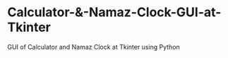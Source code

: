 # Calculator-&-Namaz-Clock-GUI-at-Tkinter
GUI of Calculator and Namaz Clock at Tkinter using Python
